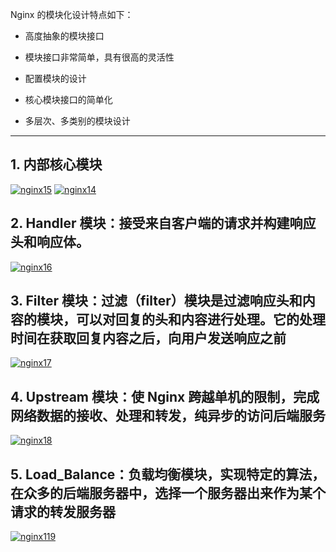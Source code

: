
Nginx 的模块化设计特点如下：

* 高度抽象的模块接口

* 模块接口非常简单，具有很高的灵活性

* 配置模块的设计

* 核心模块接口的简单化

* 多层次、多类别的模块设计

---

## 1. 内部核心模块
<a href="https://ibb.co/319H789"><img src="https://i.ibb.co/Q93Gfq3/nginx15.webp" alt="nginx15" border="0"></a>
<a href="https://ibb.co/DCrT5xd"><img src="https://i.ibb.co/J73g5fZ/nginx14.webp" alt="nginx14" border="0"></a>

## 2. Handler 模块：接受来自客户端的请求并构建响应头和响应体。

<a href="https://ibb.co/74Lg0nh"><img src="https://i.ibb.co/GTNsrWm/nginx16.webp" alt="nginx16" border="0"></a>

## 3. Filter 模块：过滤（filter）模块是过滤响应头和内容的模块，可以对回复的头和内容进行处理。它的处理时间在获取回复内容之后，向用户发送响应之前

<a href="https://ibb.co/xHwsCKY"><img src="https://i.ibb.co/PQJYmsM/nginx17.webp" alt="nginx17" border="0"></a>

## 4. Upstream 模块：使 Nginx 跨越单机的限制，完成网络数据的接收、处理和转发，纯异步的访问后端服务

<a href="https://ibb.co/PjrQCWn"><img src="https://i.ibb.co/02ntJ9S/nginx18.webp" alt="nginx18" border="0"></a>

## 5. Load_Balance：负载均衡模块，实现特定的算法，在众多的后端服务器中，选择一个服务器出来作为某个请求的转发服务器

<a href="https://ibb.co/X5F9BFQ"><img src="https://i.ibb.co/xgzyvzk/nginx119.webp" alt="nginx119" border="0"></a>

